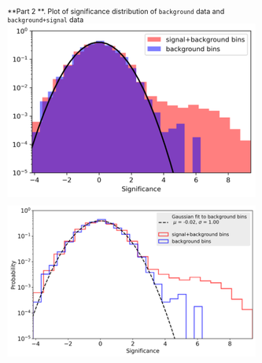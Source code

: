 **Part 2 **. Plot of significance distribution of `background` data and `background+signal` data
![image](https://github.com/skumarudel/DSPS_SKumar/blob/master/HW6/originalimage.png)


![image](https://github.com/skumarudel/DSPS_SKumar/blob/master/HW6/modifiedimage.png)

